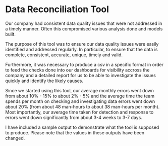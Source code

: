 # Data Reconciliation Tool

Our company had consistent data quality issues that were not addressed in a timely manner. Often this compromised various analysis done and models built.
  
The purpose of this tool was to ensure our data quality issues were easily identified and addressed regularly. In particular, to ensure that the data is complete, consistent, accurate, unique, timely and valid.

Furthermore, it was necessary to produce a csv in a specific format in order to feed the checks done into our dashboards for visibility accross the company and a detailed report for us to be able to investigate the issues quickly and identify the likely causes. 

Since we started using this tool, our average monthly errors went down from about 10% - 15% to about 2% - 5% and the average time the team spends per month on checking and investigating data errors went down about 20% (from about 48 man-hours to about 38 man-hours per month). Most importantly, our average time taken for detection and response to errors went down significantly from about 3-4 weeks to 3-7 days. 

I have included a sample output to demonstrate what the tool is supposed to produce. Please note that the values in these outputs have been changed.


	

